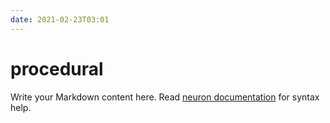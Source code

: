 ```yaml
---
date: 2021-02-23T03:01
---
```


# procedural

Write your Markdown content here. Read [neuron documentation](https://neuron.zettel.page/2011404.html) for syntax help.

